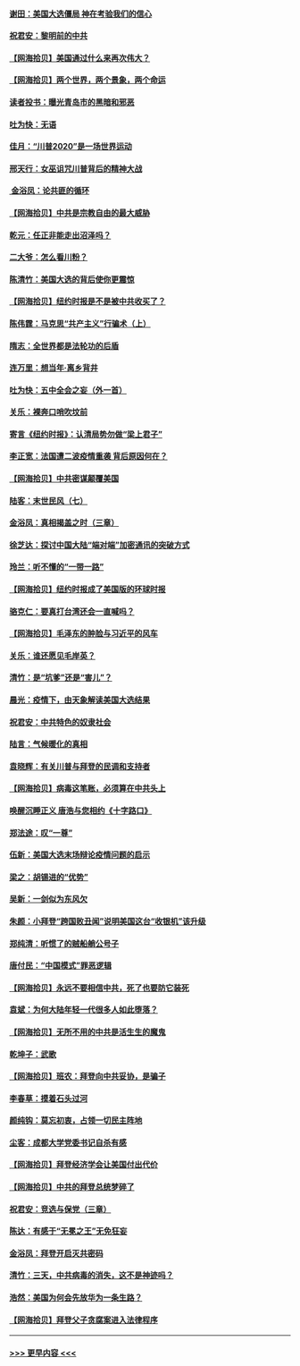 #### [谢田：美国大选僵局 神在考验我们的信心](../pages/nsc993/n12527932.md?t=11060702) 
#### [祝君安：黎明前的中共](../pages/nsc993/n12524071.md?t=11060702) 
#### [【网海拾贝】美国通过什么来再次伟大？](../pages/nsc993/n12523844.md?t=11060702) 
#### [【网海拾贝】两个世界，两个景象，两个命运](../pages/nsc993/n12521419.md?t=11060702) 
#### [读者投书：曝光青岛市的黑暗和邪恶](../pages/nsc993/n12520988.md?t=11060702) 
#### [吐为快：无语](../pages/nsc993/n12518588.md?t=11060702) 
#### [佳月：“川普2020”是一场世界运动](../pages/nsc993/n12518581.md?t=11060702) 
#### [邢天行：女巫诅咒川普背后的精神大战](../pages/nsc993/n12517257.md?t=11060702) 
#### [ 金浴凤：论共匪的循环](../pages/nsc993/n12517133.md?t=11060702) 
#### [【网海拾贝】中共是宗教自由的最大威胁](../pages/nsc993/n12516879.md?t=11060702) 
#### [乾元：任正非能走出沼泽吗？](../pages/nsc993/n12515831.md?t=11060702) 
#### [二大爷：怎么看川粉？](../pages/nsc993/n12515820.md?t=11060702) 
#### [陈清竹：美国大选的背后使你更震惊](../pages/nsc993/n12515589.md?t=11060702) 
#### [【网海拾贝】纽约时报是不是被中共收买了？](../pages/nsc993/n12515122.md?t=11060702) 
#### [陈伟霆：马克思“共产主义”行骗术（上）](../pages/nsc993/n12510217.md?t=11060702) 
#### [隋志：全世界都是法轮功的后盾](../pages/nsc993/n12510636.md?t=11060702) 
#### [连万里：想当年‧离乡背井](../pages/nsc993/n12510623.md?t=11060702) 
#### [吐为快：五中全会之妄（外一首）](../pages/nsc993/n12510470.md?t=11060702) 
#### [关乐：裸奔口哨吹坟前](../pages/nsc993/n12510403.md?t=11060702) 
#### [寄言《纽约时报》：认清局势勿做“梁上君子”](../pages/nsc993/n12510042.md?t=11060702) 
#### [李正宽：法国遭二波疫情重袭 背后原因何在？](../pages/nsc993/n12509971.md?t=11060702) 
#### [【网海拾贝】中共密谋颠覆美国](../pages/nsc993/n12509816.md?t=11060702) 
#### [陆客：末世民风（七）](../pages/nsc993/n12507822.md?t=11060702) 
#### [金浴凤：真相揭盖之时（三章）](../pages/nsc993/n12507804.md?t=11060702) 
#### [徐芝达：探讨中国大陆“端对端”加密通讯的突破方式](../pages/nsc993/n12507682.md?t=11060702) 
#### [玲兰：听不懂的“一带一路”](../pages/nsc993/n12507669.md?t=11060702) 
#### [【网海拾贝】纽约时报成了美国版的环球时报](../pages/nsc993/n12507053.md?t=11060702) 
#### [骆克仁：要真打台湾还会一直喊吗？](../pages/nsc993/n12506843.md?t=11060702) 
#### [【网海拾贝】毛泽东的肿脸与习近平的风车](../pages/nsc993/n12504537.md?t=11060702) 
#### [关乐：谁还愿见毛岸英？](../pages/nsc993/n12503866.md?t=11060702) 
#### [清竹：是“坑爹”还是“害儿”？](../pages/nsc993/n12503034.md?t=11060702) 
#### [晨光：疫情下，由天象解读美国大选结果](../pages/nsc993/n12502536.md?t=11060702) 
#### [祝君安：中共特色的奴隶社会](../pages/nsc993/n12501529.md?t=11060702) 
#### [陆言：气候暖化的真相](../pages/nsc993/n12501183.md?t=11060702) 
#### [袁晓辉：有关川普与拜登的民调和支持者](../pages/nsc993/n12500433.md?t=11060702) 
#### [【网海拾贝】病毒这笔账，必须算在中共头上](../pages/nsc993/n12500320.md?t=11060702) 
#### [唤醒沉睡正义 唐浩与您相约《十字路口》](../pages/nsc993/n12497980.md?t=11060702) 
#### [郑法途：叹“一尊”](../pages/nsc993/n12498837.md?t=11060702) 
#### [伍新：美国大选末场辩论疫情问题的启示](../pages/nsc993/n12498829.md?t=11060702) 
#### [梁之：胡锡进的“优势”](../pages/nsc993/n12498780.md?t=11060702) 
#### [吴新：一剑似为东风欠](../pages/nsc993/n12498772.md?t=11060702) 
#### [朱颜：小拜登“跨国败丑闻”说明美国这台“收银机”该升级](../pages/nsc993/n12498731.md?t=11060702) 
#### [郑纯清：听惯了的贼船艄公号子](../pages/nsc993/n12498721.md?t=11060702) 
#### [唐付民：“中国模式”罪恶逻辑](../pages/nsc993/n12498310.md?t=11060702) 
#### [【网海拾贝】永远不要相信中共，死了也要防它装死](../pages/nsc993/n12498162.md?t=11060702) 
#### [袁斌：为何大陆年轻一代很多人如此堕落？](../pages/nsc993/n12495696.md?t=11060702) 
#### [【网海拾贝】无所不用的中共是活生生的魔鬼](../pages/nsc993/n12495621.md?t=11060702) 
#### [乾坤子：武歌](../pages/nsc993/n12493391.md?t=11060702) 
#### [【网海拾贝】班农：拜登向中共妥协，是骗子](../pages/nsc993/n12492877.md?t=11060702) 
#### [李春草：摸着石头过河](../pages/nsc993/n12491121.md?t=11060702) 
#### [颜纯钩：莫忘初衷，占领一切民主阵地](../pages/nsc993/n12490965.md?t=11060702) 
#### [尘客：成都大学党委书记自杀有感](../pages/nsc993/n12490950.md?t=11060702) 
#### [【网海拾贝】拜登经济学会让美国付出代价](../pages/nsc993/n12489662.md?t=11060702) 
#### [【网海拾贝】中共的拜登总统梦碎了](../pages/nsc993/n12487896.md?t=11060702) 
#### [祝君安：竞选与保党（三章）](../pages/nsc993/n12487258.md?t=11060702) 
#### [陈达：有感于“无冕之王”无免狂妄](../pages/nsc993/n12485133.md?t=11060702) 
#### [金浴凤：拜登开启灭共密码](../pages/nsc993/n12485125.md?t=11060702) 
#### [清竹：三天，中共病毒的消失，这不是神迹吗？](../pages/nsc993/n12485027.md?t=11060702) 
#### [浩然：美国为何会先放华为一条生路？](../pages/nsc993/n12484997.md?t=11060702) 
#### [【网海拾贝】拜登父子贪腐案进入法律程序](../pages/nsc993/n12484957.md?t=11060702) 

----
#### [ >>> 更早内容 <<< ](../indexes/nsc993-earlier.md)
